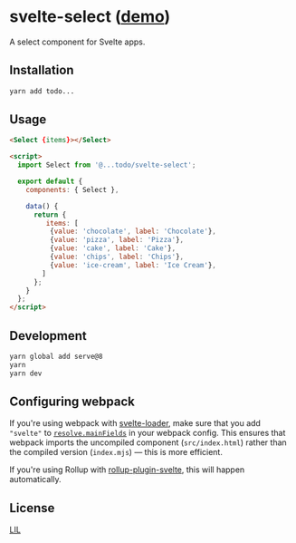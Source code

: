 # svelte-select ([demo](https://svelte.technology/repl?version=2&gist=f5a127d9c21f529016d434dcbe405c3f))

A select component for Svelte apps.

## Installation

```bash
yarn add todo...
```


## Usage

```html
<Select {items}></Select>

<script>
  import Select from '@...todo/svelte-select';

  export default {
    components: { Select },

    data() {
      return {
         items: [
          {value: 'chocolate', label: 'Chocolate'},
          {value: 'pizza', label: 'Pizza'},
          {value: 'cake', label: 'Cake'},
          {value: 'chips', label: 'Chips'},
          {value: 'ice-cream', label: 'Ice Cream'},
        ]
      };
    }
  };
</script>

```

## Development

```bash
yarn global add serve@8
yarn
yarn dev
```



## Configuring webpack

If you're using webpack with [svelte-loader](https://github.com/sveltejs/svelte-loader), make sure that you add `"svelte"` to [`resolve.mainFields`](https://webpack.js.org/configuration/resolve/#resolve-mainfields) in your webpack config. This ensures that webpack imports the uncompiled component (`src/index.html`) rather than the compiled version (`index.mjs`) — this is more efficient.

If you're using Rollup with [rollup-plugin-svelte](https://github.com/rollup/rollup-plugin-svelte), this will happen automatically.


## License

[LIL](LICENSE)
 